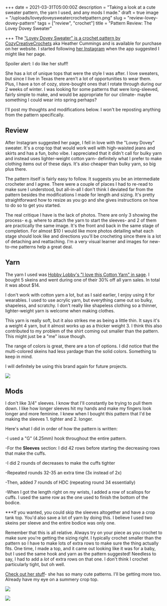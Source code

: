 +++
date = 2021-03-31T05:00:00Z
description = "Taking a look at a cute sweater pattern, the yarn I used, and any mods I made."
draft = true
image = "/uploads/loveydoveysweatercrochetpattern.png"
slug = "review-lovey-dovey-pattern"
tags = ["review", "crochet"]
title = "Pattern Review: The Lovey Dovey Sweater"

+++
The ["Lovey Dovey Sweater" is a crochet pattern by CozyCreativeCrochets](https://www.cozycreativecrochets.com/product-page/the-lovey-dovey-sweater-crochet-pattern) aka Heather Cummings and is available for purchase on her website. I started following [her Instagram](https://www.instagram.com/cozycreativecrochets/) when the app suggested I might like her page.

Spoiler alert: I do like her stuff!

She has a lot of unique tops that were the style I was after. I love sweaters, but since I live in Texas there aren't a lot of opportunities to wear them. Plus, I have a ton of cozy, store-bought ones that I rotate through during our 2 weeks of winter. I was looking for some patterns that were long-sleeved, fairly simple to make, and would be appropriate for our climate- maybe something I could wear into spring perhaps?

I'll post my thoughts and modifications below. I won't be reposting anything from the pattern specifically.

## Review

After Instagram suggested her page, I fell in love with the "Lovey Dovey" sweater. It's a crop top that would work well with high-waisted jeans and skirts and has a fun, boho vibe. I appreciated that it didn't call for bulky yarn and instead uses lighter-weight cotton yarn- definitely what I prefer to make clothing items out of these days. It's also cheaper than bulky yarn, so big plus there.

The pattern itself is fairly easy to follow. It suggests you be an intermediate crocheter and I agree. There were a couple of places I had to re-read to make sure I understood, but all-in-all I don't think I deviated far from the pattern besides the modifications I made for length and sizing. It's pretty straightforward how to resize as you go and she gives instructions on how to do so to get you started.

The real critique I have is the lack of photos. There are only 3 showing the process- e.g. where to attach the yarn to start the sleeves- and 2 of them are practically the same image. It's the front and back in the same stage of completion. For almost $10 I would like more photos detailing what each stage should look like and directions you'll be crocheting since there is a lot of detaching and reattaching. I'm a very visual learner and images for new-to-me patterns help a great deal.

## Yarn

The yarn I used was [Hobby Lobby's "I love this Cotton Yarn" in sage](https://www.hobbylobby.com/Yarn-Needle-Art/Yarn/Sage-I-Love-This-Cotton-Yarn/p/36185). I bought 5 skeins and went during one of their 30% off all yarn sales. In total it was about $14.

I don't work with cotton yarn a lot, but as I said earlier, I enjoy using it for wearables. I used to use acrylic yarn, but everything came out so bulky, shapeless, and scratchy. I don't really like shapeless clothing so a thinner, lighter-weight yarn is welcome when making clothes.

This yarn is really soft, but it also strikes me as being a little thin. It says it's a weight 4 yarn, but it almost works up as a thicker weight 3. I think this also contributed to my problem of the shirt coming out smaller than the pattern. This might just be a "me" issue though.

The range of colors is great, there are a ton of options. I did notice that the multi-colored skeins had less yardage than the solid colors. Something to keep in mind.

I will definitely be using this brand again for future projects.

![](/uploads/lovedoveycrochet.jpg)

## Mods

I don't like 3/4" sleeves. I know that I'll constantly be trying to pull them down. I like how longer sleeves hit my hands and make my fingers look longer and more feminine. I knew when I bought this pattern that I'd be making the sleeves 1. tighter and 2. longer.

Here's what I did in order of how the pattern is written:

\-I used a "G" (4.25mm) hook throughout the entire pattern.

\-For the **Sleeves** section: I did 42 rows before starting the decreasing rows that make the cuffs.

\-I did 2 rounds of decreases to make the cuffs tighter

\-Repeated rounds 32-35 an extra time (3x instead of 2x)

\-Then, added 7 rounds of HDC (repeating round 34 essentially)

\-When I got the length right on my wrists, I added a row of scallops for cuffs. I used the same row as the one used to finish the bottom of the bodice.

\***If you wanted, you could skip the sleeves altogether and have a crop tank top. You'd also save a lot of yarn by doing this. I believe I used two skeins per sleeve and the entire bodice was only one.

Remember that this is all relative. Always try on your piece as you crochet to make sure you're getting the sizing right. I typically crochet smaller than the pattern so I have to make lots of extra rows to make sure the thing actually fits. One time, I made a top, and it came out looking like it was for a baby, but I used the same hook and yarn as the pattern suggested! Needless to say, I had to add a _lot_ of extra rows on that one. I don't think I crochet particularly tight, but oh well.

[Check out her stuff](https://www.cozycreativecrochets.com/)- she has so many cute patterns. I'll be getting more too. Already have my eye on a summery crop top.

![](/uploads/lovedoveycrochet_2.jpg)

![](/uploads/lovedoveycrochet_1.jpg)